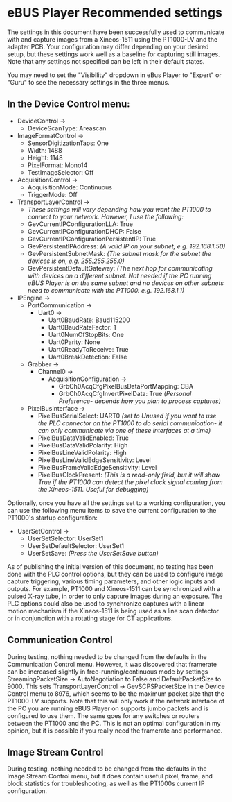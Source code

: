 # eBUS Player Recommended settings

The settings in this document have been successfully used to communicate with and capture images from a Xineos-1511 using the PT1000-LV and the adapter PCB. Your configuration may differ depending on your desired setup, but these settings work well as a baseline for capturing still images. Note that any settings not specified can be left in their default states.

You may need to set the "Visibility" dropdown in eBus Player to "Expert" or "Guru" to see the necessary settings in the three menus.

## In the Device Control menu:

- DeviceControl -> 
  - DeviceScanType: Areascan
- ImageFormatControl -> 
  - SensorDigitizationTaps: One
  - Width: 1488
  - Height: 1148
  - PixelFormat: Mono14
  - TestImageSelector: Off
- AcquisitionControl ->
  - AcquisitionMode: Continuous
  - TriggerMode: Off
- TransportLayerControl ->
  - *These settings will vary depending how you want the PT1000 to connect to your network. However, I use the following:*
  - GevCurrentIPConfigurationLLA: True
  - GevCurrentIPConfigurationDHCP: False
  - GevCurrentIPConfigurationPersistentIP: True
  - GevPersistentIPAddress: *(A valid IP on your subnet, e.g. 192.168.1.50)*
  - GevPersistentSubnetMask: *(The subnet mask for the subnet the devices is on, e.g. 255.255.255.0)*
  - GevPersistentDefaultGateway: *(The next hop for communicating with devices on a different subnet. Not needed if the PC running eBUS Player is on the same subnet and no devices on other subnets need to communicate with the PT1000. e.g. 192.168.1.1)*
- IPEngine -> 
  - PortCommunication ->
    - Uart0 ->
      - Uart0BaudRate: Baud115200
      - Uart0BaudRateFactor: 1
      - Uart0NumOfStopBits: One
      - Uart0Parity: None
      - Uart0ReadyToReceive: True
      - Uart0BreakDetection: False
  - Grabber ->
    - Channel0 ->
      - AcquisitionConfiguration ->
        - GrbCh0AcqCfgPixelBusDataPortMapping: CBA
        - GrbCh0AcqCfgInvertPixelData: True *(Personal Preference- depends how you plan to process captures)*
  - PixelBusInterface ->
    - PixelBusSerialSelect: UART0 *(set to Unused if you want to use the PLC connector on the PT1000 to do serial communication- it can only communicate via one of these interfaces at a time)*
    - PixelBusDataValidEnabled: True
    - PixelBusDataValidPolarity: High
    - PixelBusLineValidPolarity: High
    - PixelBusLineValidEdgeSensitivity: Level
    - PixelBusFrameValidEdgeSensitivity: Level
    - PixelBusClockPresent: *(This is a read-only field, but it will show True if the PT1000 can detect the pixel clock signal coming from the Xineos-1511. Useful for debugging)*

Optionally, once you have all the settings set to a working configuration, you can use the following menu items to save the current configuration to the PT1000's startup configuration:

- UserSetControl ->
  - UserSetSelector: UserSet1
  - UserSetDefaultSelector: UserSet1
  - UserSetSave: *(Press the UserSetSave button)*

As of publishing the initial version of this document, no testing has been done with the PLC control options, but they can be used to configure image capture triggering, various timing parameters, and other logic inputs and outputs. For example, PT1000 and Xineos-1511 can be synchronized with a pulsed X-ray tube, in order to only capture images during an exposure. The PLC options could also be used to synchronize captures with a linear motion mechanism if the Xineos-1511 is being used as a line scan detector or in conjunction with a rotating stage for CT applications.

## Communication Control

During testing, nothing needed to be changed from the defaults in the Communication Control menu. However, it was discovered that framerate can be increased slightly in free-running/continuous mode by settings StreamingPacketSize -> AutoNegotiation to False and DefaultPacketSize to 9000. This sets TransportLayerControl -> GevSCPSPacketSize in the Device Control menu to 8976, which seems to be the maximum packet size that the PT1000-LV supports. Note that this will only work if the network interface of the PC you are running eBUS Player on supports jumbo packets and is configured to use them. The same goes for any switches or routers between the PT1000 and the PC. This is not an optimal configuration in my opinion, but it is possible if you really need the framerate and performance.

## Image Stream Control

During testing, nothing needed to be changed from the defaults in the Image Stream Control menu, but it does contain useful pixel, frame, and block statistics for troubleshooting, as well as the PT1000s current IP configuration.
